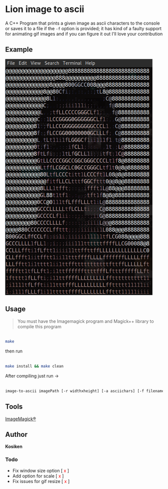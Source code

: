 # Lion image to ascii

A C++ Program that prints a given image as ascii characters to the console or saves it to 
a file if the  `-f` option is provided; it has kind of a faulty support for animating gif images and if you can figure it out I'll love your contribution


## Example 

![example](example.png)

## Usage

> You must have the Imagemagick program and Magick++ library to compile this program 

```sh

make

```

then run

```sh

make install && make clean

```

After compiling just run ->

```sh

image-to-ascii imagePath [-r widthxheight] [-a asciichars] [-f filename]

```

## Tools

 [ImageMagick®](https://imagemagick.org/) 


## Author

**Kosiken**


### Todo

- Fix window size option [ <span style="color: red">x</span> ]
- Add option for scale [ <span style="color: red">x</span> ]
- Fix issues for gif resize [ <span style="color: red">x</span> ]
